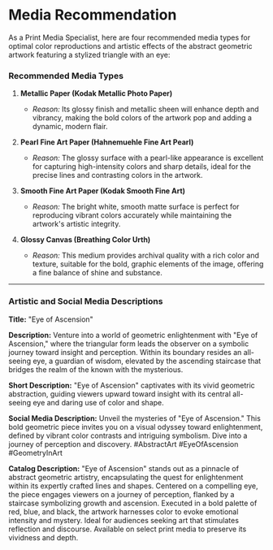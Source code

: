 # Media Recommendation

As a Print Media Specialist, here are four recommended media types for optimal color reproductions and artistic effects of the abstract geometric artwork featuring a stylized triangle with an eye:

### Recommended Media Types

1. **Metallic Paper (Kodak Metallic Photo Paper)**
   - *Reason:* Its glossy finish and metallic sheen will enhance depth and vibrancy, making the bold colors of the artwork pop and adding a dynamic, modern flair.

2. **Pearl Fine Art Paper (Hahnemuehle Fine Art Pearl)**
   - *Reason:* The glossy surface with a pearl-like appearance is excellent for capturing high-intensity colors and sharp details, ideal for the precise lines and contrasting colors in the artwork.

3. **Smooth Fine Art Paper (Kodak Smooth Fine Art)**
   - *Reason:* The bright white, smooth matte surface is perfect for reproducing vibrant colors accurately while maintaining the artwork's artistic integrity.

4. **Glossy Canvas (Breathing Color Urth)**
   - *Reason:* This medium provides archival quality with a rich color and texture, suitable for the bold, graphic elements of the image, offering a fine balance of shine and substance.

---

### Artistic and Social Media Descriptions

**Title:**
"Eye of Ascension"

**Description:**
Venture into a world of geometric enlightenment with "Eye of Ascension," where the triangular form leads the observer on a symbolic journey toward insight and perception. Within its boundary resides an all-seeing eye, a guardian of wisdom, elevated by the ascending staircase that bridges the realm of the known with the mysterious.

**Short Description:**
"Eye of Ascension" captivates with its vivid geometric abstraction, guiding viewers upward toward insight with its central all-seeing eye and daring use of color and shape.

**Social Media Description:**
Unveil the mysteries of "Eye of Ascension." This bold geometric piece invites you on a visual odyssey toward enlightenment, defined by vibrant color contrasts and intriguing symbolism. Dive into a journey of perception and discovery. #AbstractArt #EyeOfAscension #GeometryInArt

**Catalog Description:**
"Eye of Ascension" stands out as a pinnacle of abstract geometric artistry, encapsulating the quest for enlightenment within its expertly crafted lines and shapes. Centered on a compelling eye, the piece engages viewers on a journey of perception, flanked by a staircase symbolizing growth and ascension. Executed in a bold palette of red, blue, and black, the artwork harnesses color to evoke emotional intensity and mystery. Ideal for audiences seeking art that stimulates reflection and discourse. Available on select print media to preserve its vividness and depth.

